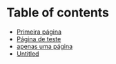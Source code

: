# Table of contents

* [Primeira página](README.md)
* [Página de teste](pagina-de-teste.md)
* [apenas uma página](apenas-uma-pagina.md)
* [Untitled](untitled.md)

